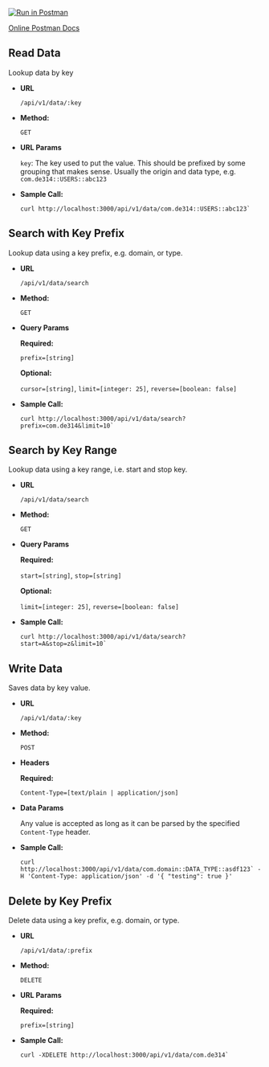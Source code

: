 [![Run in Postman](https://run.pstmn.io/button.svg)](https://app.getpostman.com/run-collection/0e8c33726f3e5adc919a)

[Online Postman Docs](https://documenter.getpostman.com/view/35234/RzfZQDXa)

## **Read Data**

Lookup data by key

- **URL**

  `/api/v1/data/:key`

- **Method:**

  `GET`

- **URL Params**

  `key`: The key used to put the value. This should be prefixed by some grouping that makes sense. Usually the origin and data type, e.g. `com.de314::USERS::abc123`

- **Sample Call:**

  ```
  curl http://localhost:3000/api/v1/data/com.de314::USERS::abc123`
  ```

## **Search with Key Prefix**

Lookup data using a key prefix, e.g. domain, or type.

- **URL**

  `/api/v1/data/search`

- **Method:**

  `GET`

- **Query Params**

  **Required:**

  `prefix=[string]`

  **Optional:**

  `cursor=[string]`, `limit=[integer: 25]`, `reverse=[boolean: false]`

- **Sample Call:**

  ```
  curl http://localhost:3000/api/v1/data/search?prefix=com.de314&limit=10`
  ```

## **Search by Key Range**

Lookup data using a key range, i.e. start and stop key.

- **URL**

  `/api/v1/data/search`

- **Method:**

  `GET`

- **Query Params**

  **Required:**

  `start=[string]`, `stop=[string]`

  **Optional:**

  `limit=[integer: 25]`, `reverse=[boolean: false]`

- **Sample Call:**

  ```
  curl http://localhost:3000/api/v1/data/search?start=A&stop=z&limit=10`
  ```

## **Write Data**

Saves data by key value.

- **URL**

  `/api/v1/data/:key`

- **Method:**

  `POST`

- **Headers**

  **Required:**

  `Content-Type=[text/plain | application/json]`

- **Data Params**

  Any value is accepted as long as it can be parsed by the specified `Content-Type` header.

- **Sample Call:**

  ```
  curl http://localhost:3000/api/v1/data/com.domain::DATA_TYPE::asdf123` -H 'Content-Type: application/json' -d '{ "testing": true }'
  ```

## **Delete by Key Prefix**

Delete data using a key prefix, e.g. domain, or type.

- **URL**

  `/api/v1/data/:prefix`

- **Method:**

  `DELETE`

- **URL Params**

  **Required:**

  `prefix=[string]`

- **Sample Call:**

  ```
  curl -XDELETE http://localhost:3000/api/v1/data/com.de314`
  ```
